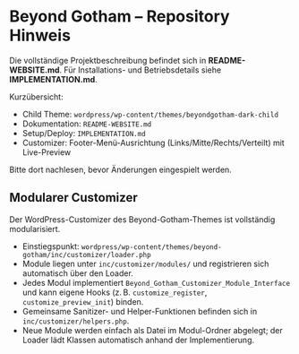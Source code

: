 # Beyond Gotham – Repository Hinweis

Die vollständige Projektbeschreibung befindet sich in **README-WEBSITE.md**. Für Installations- und Betriebsdetails siehe **IMPLEMENTATION.md**.

Kurzübersicht:

- Child Theme: `wordpress/wp-content/themes/beyondgotham-dark-child`
- Dokumentation: `README-WEBSITE.md`
- Setup/Deploy: `IMPLEMENTATION.md`
- Customizer: Footer-Menü-Ausrichtung (Links/Mitte/Rechts/Verteilt) mit Live-Preview

Bitte dort nachlesen, bevor Änderungen eingespielt werden.

## Modularer Customizer

Der WordPress-Customizer des Beyond-Gotham-Themes ist vollständig modularisiert.

- Einstiegspunkt: `wordpress/wp-content/themes/beyond-gotham/inc/customizer/loader.php`
- Module liegen unter `inc/customizer/modules/` und registrieren sich automatisch über den Loader.
- Jedes Modul implementiert `Beyond_Gotham_Customizer_Module_Interface` und kann eigene Hooks (z. B. `customize_register`, `customize_preview_init`) binden.
- Gemeinsame Sanitizer- und Helper-Funktionen befinden sich in `inc/customizer/helpers.php`.
- Neue Module werden einfach als Datei im Modul-Ordner abgelegt; der Loader lädt Klassen automatisch anhand der Implementierung.
